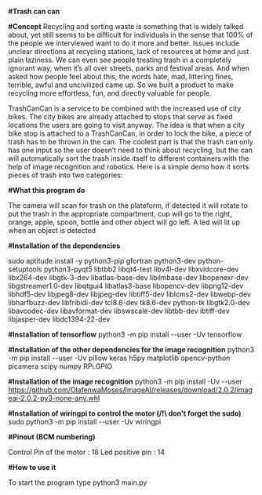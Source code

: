 **#Trash can can**

**#Concept**
Recycling and sorting waste is something that is widely talked about, yet still seems to be difficult for individuals in the sense that 100% of the people we interviewed want to do it more and better. Issues include unclear directions at recycling stations, lack of resources at home and just plain laziness. We can even see people treating trash in a completely ignorant way, when it’s all over streets, parks and festival areas. And when asked how people feel about this, the words hate, mad, littering fines, terrible, awful and uncivilized came up. So we built a product to make recycling more effortless, fun, and directly valuable for people.

TrashCanCan is a service to be combined with the increased use of city bikes. The city bikes are already attached to stops that serve as fixed locations the users are going to visit anyway.
The idea is that when a city bike stop is attached to a TrashCanCan, in order to lock the bike, a piece of trash has to be thrown in the can. The coolest part is that the trash can only has one input so the user doesn’t need to think about recycling, but the can will automatically sort the trash inside itself to different containers with the help of image recognition and robotics.
Here is a simple demo how it sorts pieces of trash into two categories:


**#What this program do**

The camera will scan for trash on the plateform, if detected it will rotate to put the trash in the appropriate compartment, cup will go to the right, orange, apple, spoon, bottle and other object will go left.
A led will lit up when an object is detected

**#Installation of the dependencies**

sudo aptitude install -y  python3-pip gfortran python3-dev python-setuptools    python3-pyqt5 libtbb2   libqt4-test  libv4l-dev libxvidcore-dev libx264-dev libgtk-3-dev  libatlas-base-dev   libilmbase-dev libopenexr-dev libgstreamer1.0-dev libqtgui4  libatlas3-base libopencv-dev libpng12-dev    libhdf5-dev libjpeg8-dev  libjpeg-dev libtiff5-dev liblcms2-dev libwebp-dev libharfbuzz-dev libfribidi-dev tcl8.6-dev tk8.6-dev python-tk libgtk2.0-dev libavcodec-dev libavformat-dev libswscale-dev    libtbb-dev ibtiff-dev libjasper-dev libdc1394-22-dev

**#Installation of tensorflow**
python3 -m pip install --user -Uv tensorflow

**#Installation of the other dependencies for the image recognition**
python3 -m pip install --user -Uv  pillow keras h5py matplotlib opencv-python  picamera scipy numpy RPi.GPIO

**#Installation of the image recognition**
python3 -m pip install -Uv --user https://github.com/OlafenwaMoses/ImageAI/releases/download/2.0.2/imageai-2.0.2-py3-none-any.whl

**#Installation of wiringpi to control the motor  (/!\ don't forget the sudo)**
sudo python3 -m pip install --user -Uv wiringpi


**#Pinout (BCM numbering)**

Control Pin of the motor : 18
Led positive pin : 14

**#How to use it**

To start the program type python3 main.py
